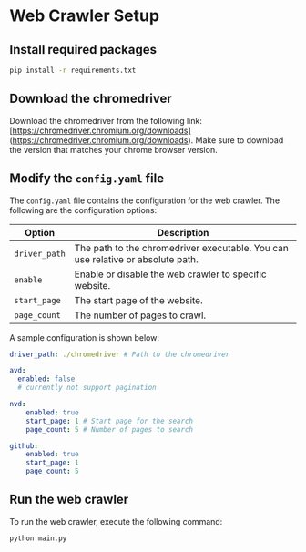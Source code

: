 # Web Crawler Setup

## Install required packages
```bash
pip install -r requirements.txt
```

## Download the chromedriver

Download the chromedriver from the following link: [https://chromedriver.chromium.org/downloads]
(https://chromedriver.chromium.org/downloads). Make sure to download the version that matches your chrome browser version.

## Modify the `config.yaml` file

The `config.yaml` file contains the configuration for the web crawler. The following are the configuration options:

| Option        | Description                                                                     |
|---------------|---------------------------------------------------------------------------------|
| `driver_path` | The path to the chromedriver executable. You can use relative or absolute path. |
| `enable`      | Enable or disable the web crawler to specific website.                          |
| `start_page`  | The start page of the website.                                                  |
| `page_count`  | The number of pages to crawl.                                                   |

A sample configuration is shown below:

```yaml
driver_path: ./chromedriver # Path to the chromedriver

avd:
  enabled: false 
  # currently not support pagination

nvd:
    enabled: true
    start_page: 1 # Start page for the search
    page_count: 5 # Number of pages to search

github:
    enabled: true
    start_page: 1
    page_count: 5
```

## Run the web crawler

To run the web crawler, execute the following command:

```bash
python main.py
```
